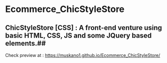 # Ecommerce_ChicStyleStore
## ChicStyleStore [CSS] : A front-end venture using basic HTML, CSS, JS and some JQuery based elements.##
 Check preview at : https://muskano1.github.io/Ecommerce_ChicStyleStore/
 
